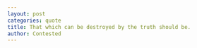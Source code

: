 ```yaml
---
layout: post
categories: quote
title: That which can be destroyed by the truth should be.
author: Contested
---
```

